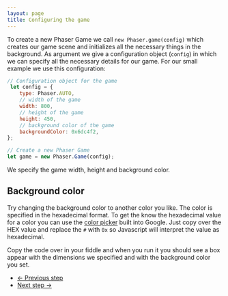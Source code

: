 ```yaml
---
layout: page
title: Configuring the game
---
```


To create a new Phaser Game we call `new Phaser.game(config)` which creates our game scene and initializes all the necessary things in the background.
As argument we give a configuration object (`config`) in which we can specify all the necessary details for our game. 
For our small example we use this configuration:
```javascript
// Configuration object for the game
 let config = {
    type: Phaser.AUTO,
    // width of the game
    width: 800,
    // height of the game
    height: 450,
    // background color of the game
    backgroundColor: 0x6dc4f2,
};

// Create a new Phaser Game
let game = new Phaser.Game(config);
```
We specify the game width, height and background color. 
## Background color
Try changing the background color to another color you like.
The color is specified in the hexadecimal format. 
To get the know the hexadecimal value for a color you can use the <a href="https://www.google.com/search?q=color+picker" target='_blank'>color picker</a> built into Google.
Just copy over the HEX value and replace the `#` with `0x` so Javascript will interpret the value as hexadecimal.  

Copy the code over in your fiddle and when you run it you should see a box appear with the dimensions we specified and with the background color you set.

<ul class="pager blog-pager">
    <li class="previous">
    <a href="{{ "workshops/w1/exercise/step_1" | relative_url }}" data-toggle="tooltip" data-placement="top" title="Previous Step">&larr; Previous step</a>
    </li>
    <li class="next">
        <a href="{{ "workshops/w1/exercise/step_3" | relative_url }}" data-toggle="tooltip" data-placement="top" title="Next step">Next step &rarr;</a>
    </li>
</ul>